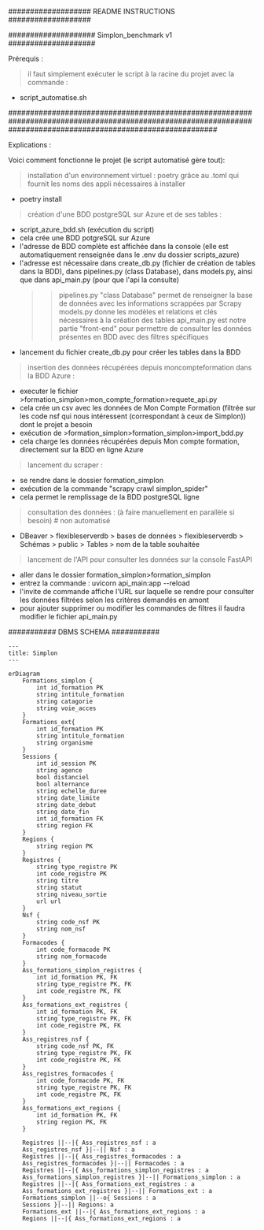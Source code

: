 ###################
README INSTRUCTIONS
###################

####################
Simplon_benchmark v1
####################

Prérequis : 

> il faut simplement exécuter le script à la racine du projet avec la commande : 
- script_automatise.sh

################################################################################################################################################################

Explications : 

Voici comment fonctionne le projet (le script automatisé gère tout): 

> installation d'un environnement virtuel : poetry grâce au .toml qui fournit les noms des appli nécessaires à installer
- poetry install

> création d'une BDD postgreSQL sur Azure et de ses tables :
- script_azure_bdd.sh (exécution du script)
- cela crée une BDD potgreSQL sur Azure
- l'adresse de BDD complète est affichée dans la console (elle est automatiquement renseignée dans le .env du dossier scripts_azure)
- l'adresse est nécessaire dans create_db.py (fichier de création de tables dans la BDD), dans pipelines.py (class Database), dans models.py, ainsi que dans api_main.py (pour que l'api la consulte)
    >>pipelines.py "class Database" permet de renseigner la base de données avec les informations scrappées par Scrapy
    >>models.py donne les modèles et relations et clés nécessaires à la création des tables 
    >>api_main.py est notre partie "front-end" pour permettre de consulter les données présentes en BDD avec des filtres spécifiques
- lancement du fichier create_db.py pour créer les tables dans la BDD

> insertion des données récupérées depuis moncompteformation dans la BDD Azure :
- executer le fichier >formation_simplon>mon_compte_formation>requete_api.py 
- cela crée un csv avec les données de Mon Compte Formation (filtrée sur les code nsf qui nous intéressent (correspondant à ceux de Simplon)) dont le projet a besoin
- exécution de >formation_simplon>formation_simplon>import_bdd.py
- cela charge les données récupérées depuis Mon compte formation, directement sur la BDD en ligne Azure

> lancement du scraper :
- se rendre dans le dossier formation_simplon
- exécution de la commande "scrapy crawl simplon_spider"
- cela permet le remplissage de la BDD postgreSQL ligne 

> consultation des données : (à faire manuellement en parallèle si besoin) # non automatisé
- DBeaver > flexibleserverdb > bases de données > flexibleserverdb > Schémas > public > Tables > nom de la table souhaitée

> lancement de l'API pour consulter les données sur la console FastAPI
- aller dans le dossier formation_simplon>formation_simplon
- entrez la commande : uvicorn api_main:app --reload
- l'invite de commande affiche l'URL sur laquelle se rendre pour consulter les données filtrées selon les critères demandés en amont
- pour ajouter supprimer ou modifier les commandes de filtres il faudra modifier le fichier api_main.py


###########
DBMS SCHEMA
###########


```mermaid
---
title: Simplon
---

erDiagram
    Formations_simplon {
        int id_formation PK
        string intitule_formation
        string catagorie
        string voie_acces
    }
    Formations_ext{
        int id_formation PK
        string intitule_formation
        string organisme
    }
    Sessions {
        int id_session PK
        string agence
        bool distanciel
        bool alternance
        string echelle_duree
        string date_limite
        string date_debut
        string date_fin
        int id_formation FK
        string region FK
    }
    Regions {
        string region PK
    }
    Registres {
        string type_registre PK
        int code_registre PK
        string titre
        string statut
        string niveau_sortie
        url url
    }
    Nsf {
        string code_nsf PK
        string nom_nsf
    }
    Formacodes {
        int code_formacode PK
        string nom_formacode
    }
    Ass_formations_simplon_registres {
        int id_formation PK, FK
        string type_registre PK, FK
        int code_registre PK, FK
    }
    Ass_formations_ext_registres {
        int id_formation PK, FK
        string type_registre PK, FK
        int code_registre PK, FK
    }
    Ass_registres_nsf {
        string code_nsf PK, FK
        string type_registre PK, FK
        int code_registre PK, FK
    }
    Ass_registres_formacodes {
        int code_formacode PK, FK
        string type_registre PK, FK
        int code_registre PK, FK
    }
    Ass_formations_ext_regions {
        int id_formation PK, FK
        string region PK, FK
    }

    Registres ||--|{ Ass_registres_nsf : a
    Ass_registres_nsf }|--|| Nsf : a
    Registres ||--|{ Ass_registres_formacodes : a
    Ass_registres_formacodes }|--|| Formacodes : a
    Registres ||--|{ Ass_formations_simplon_registres : a
    Ass_formations_simplon_registres }|--|| Formations_simplon : a
    Registres ||--|{ Ass_formations_ext_registres : a
    Ass_formations_ext_registres }|--|| Formations_ext : a 
    Formations_simplon ||--o{ Sessions : a    
    Sessions }|--|| Regions: a
    Formations_ext ||--|{ Ass_formations_ext_regions : a
    Regions ||--|{ Ass_formations_ext_regions : a 

```